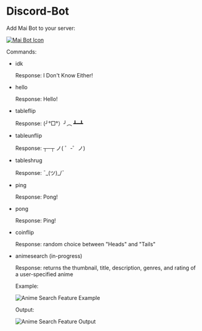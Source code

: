 # Discord-Bot
Add Mai Bot to your server:

[![Mai Bot Icon](https://github.com/ryanalumkal/Mai-Bot/blob/main/pictures/maiboticon.png)](https://discord.com/api/oauth2/authorize?client_id=1091028696661499944&permissions=534723951680&scope=bot)

Commands:
- idk

  Response: I Don't Know Either!
- hello

  Response: Hello!
- tableflip

  Response: (╯°□°）╯︵ ┻━┻
- tableunflip

  Response: ┬─┬﻿ ノ( ゜-゜ノ)
- tableshrug

  Response: ¯\_(ツ)_/¯
- ping

  Response: Pong!
- pong

  Response: Ping!
- coinflip

  Response: random choice between "Heads" and "Tails"
- animesearch (in-progress)

  Response: returns the thumbnail, title, description, genres, and rating of a user-specified anime 
  
  Example: 
  
  ![Anime Search Feature Example](https://github.com/ryanalumkal/Mai-Bot/blob/main/pictures/anime_search_input.png)
  
  Output:
  
  ![Anime Search Feature Output](https://github.com/ryanalumkal/Mai-Bot/blob/main/pictures/anime_search_output.png)
